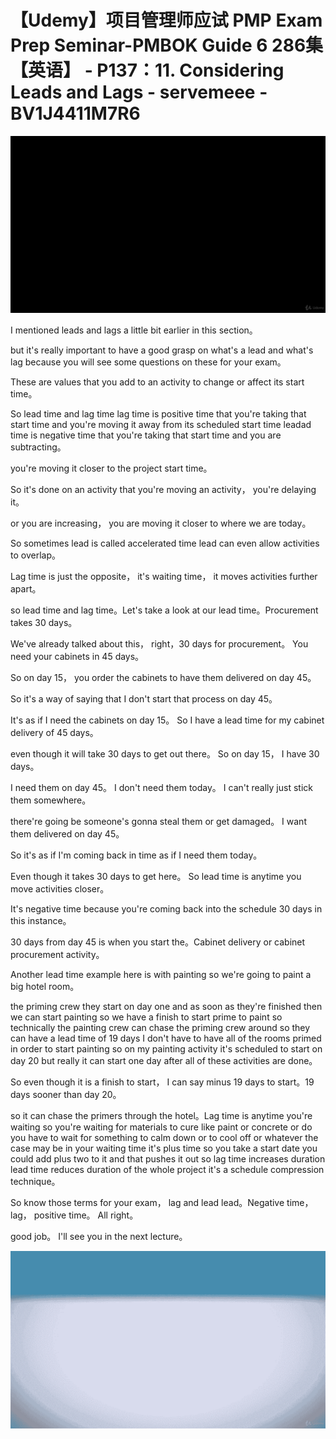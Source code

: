 # 【Udemy】项目管理师应试 PMP Exam Prep Seminar-PMBOK Guide 6  286集【英语】 - P137：11. Considering Leads and Lags - servemeee - BV1J4411M7R6

![](img/284ee48acf1e0996042944896cae99ae_0.png)

I mentioned leads and lags a little bit earlier in this section。

 but it's really important to have a good grasp on what's a lead and what's lag because you will see some questions on these for your exam。

These are values that you add to an activity to change or affect its start time。

So lead time and lag time lag time is positive time that you're taking that start time and you're moving it away from its scheduled start time leadad time is negative time that you're taking that start time and you are subtracting。

 you're moving it closer to the project start time。

So it's done on an activity that you're moving an activity， you're delaying it。

 or you are increasing， you are moving it closer to where we are today。

So sometimes lead is called accelerated time lead can even allow activities to overlap。

Lag time is just the opposite， it's waiting time， it moves activities further apart。

 so lead time and lag time。Let's take a look at our lead time。Procurement takes 30 days。

 We've already talked about this， right，30 days for procurement。 You need your cabinets in 45 days。

 So on day 15， you order the cabinets to have them delivered on day 45。

 So it's a way of saying that I don't start that process on day 45。

 It's as if I need the cabinets on day 15。 So I have a lead time for my cabinet delivery of 45 days。

 even though it will take 30 days to get out there。 So on day 15， I have 30 days。

 I need them on day 45。 I don't need them today。 I can't really just stick them somewhere。

 there're going be someone's gonna steal them or get damaged。 I want them delivered on day 45。

 So it's as if I'm coming back in time as if I need them today。

Even though it takes 30 days to get here。 So lead time is anytime you move activities closer。

 It's negative time because you're coming back into the schedule 30 days in this instance。

30 days from day 45 is when you start the。Cabinet delivery or cabinet procurement activity。

Another lead time example here is with painting so we're going to paint a big hotel room。

 the priming crew they start on day one and as soon as they're finished then we can start painting so we have a finish to start prime to paint so technically the painting crew can chase the priming crew around so they can have a lead time of 19 days I don't have to have all of the rooms primed in order to start painting so on my painting activity it's scheduled to start on day 20 but really it can start one day after all of these activities are done。

So even though it is a finish to start， I can say minus 19 days to start。19 days sooner than day 20。

 so it can chase the primers through the hotel。Lag time is anytime you're waiting so you're waiting for materials to cure like paint or concrete or do you have to wait for something to calm down or to cool off or whatever the case may be in your waiting time it's plus time so you take a start date you could add plus two to it and that pushes it out so lag time increases duration lead time reduces duration of the whole project it's a schedule compression technique。

So know those terms for your exam， lag and lead lead。Negative time， lag， positive time。 All right。

 good job。 I'll see you in the next lecture。

![](img/284ee48acf1e0996042944896cae99ae_2.png)